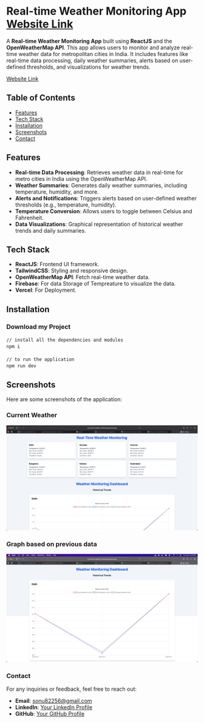 # Real-time Weather Monitoring App [Website Link](https://real-time-weather-monitoring-app.vercel.app/)

A **Real-time Weather Monitoring App** built using **ReactJS** and the **OpenWeatherMap API**. This app allows users to monitor and analyze real-time weather data for metropolitan cities in India. It includes features like real-time data processing, daily weather summaries, alerts based on user-defined thresholds, and visualizations for weather trends.

 [Website Link](https://real-time-weather-monitoring-app.vercel.app/)

## Table of Contents

- [Features](#features)
- [Tech Stack](#tech-stack)
- [Installation](#installation)
- [Screenshots](#screenshots)
- [Contact](#Contact)

## Features

- **Real-time Data Processing**: Retrieves weather data in real-time for metro cities in India using the OpenWeatherMap API.
- **Weather Summaries**: Generates daily weather summaries, including temperature, humidity, and more.
- **Alerts and Notifications**: Triggers alerts based on user-defined weather thresholds (e.g., temperature, humidity).
- **Temperature Conversion**: Allows users to toggle between Celsius and Fahrenheit.
- **Data Visualizations**: Graphical representation of historical weather trends and daily summaries.
  
## Tech Stack

- **ReactJS**: Frontend UI framework.
- **TailwindCSS**: Styling and responsive design.
- **OpenWeatherMap API**: Fetch real-time weather data.
- **Firebase**: For data Storage of Tempreature to visualize the data.
- **Vercel**: For Deployment.


## Installation

### Download my Project

```bash
// install all the dependencies and modules
npm i

// to run the application
npm run dev 

```

## Screenshots

Here are some screenshots of the application:

### Current Weather
![Home Page](https://github.com/sonu82256/Github-pics/blob/main/weather-app1.png?raw=true)

### Graph based on previous data
![Home Page](https://github.com/sonu82256/Github-pics/blob/main/weather-app2.png?raw=true)

### Contact

For any inquiries or feedback, feel free to reach out:

- **Email**: sonu82256@gmail.com
- **LinkedIn**: [Your LinkedIn Profile](https://www.linkedin.com/in/sonu-kumar-2b083122b/)
- **GitHub**: [Your GitHub Profile](https://github.com/sonu82256)

